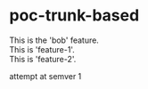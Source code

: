 # poc-trunk-based

This is the 'bob' feature.  
This is 'feature-1'.  
This is 'feature-2'. 

attempt at semver 1